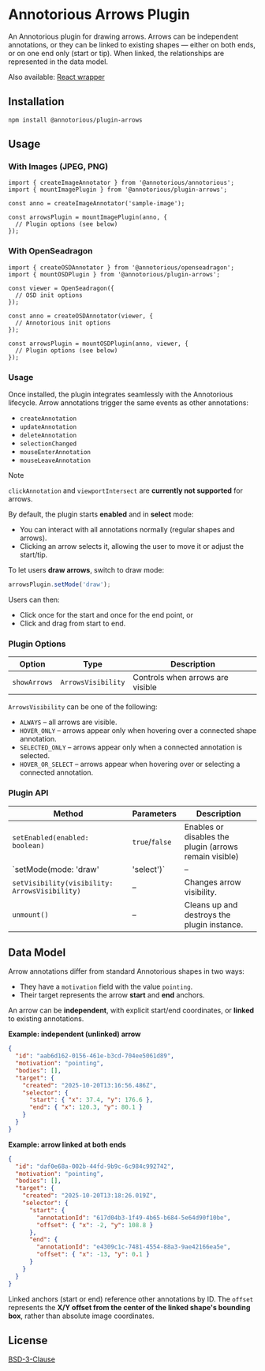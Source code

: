 # Annotorious Arrows Plugin

An Annotorious plugin for drawing arrows. Arrows can be independent annotations, or they can be linked to existing shapes — either on both ends, or on one end only (start or tip). When linked, the relationships are represented in the data model.

Also available: [React wrapper](packages/arrows-react)

## Installation

```
npm install @annotorious/plugin-arrows
```

## Usage

### With Images (JPEG, PNG)

```
import { createImageAnnotator } from '@annotorious/annotorious';
import { mountImagePlugin } from '@annotorious/plugin-arrows';

const anno = createImageAnnotator('sample-image');

const arrowsPlugin = mountImagePlugin(anno, {
  // Plugin options (see below)
});
```

### With OpenSeadragon

```
import { createOSDAnnotator } from '@annotorious/openseadragon';
import { mountOSDPlugin } from '@annotorious/plugin-arrows';

const viewer = OpenSeadragon({
  // OSD init options
});

const anno = createOSDAnnotator(viewer, {
  // Annotorious init options
});

const arrowsPlugin = mountOSDPlugin(anno, viewer, {
  // Plugin options (see below)
});
```

### Usage

Once installed, the plugin integrates seamlessly with the Annotorious lifecycle. Arrow annotations trigger the same events as other annotations:
  - `createAnnotation`
  - `updateAnnotation`
  - `deleteAnnotation`
  - `selectionChanged`
  - `mouseEnterAnnotation`
  - `mouseLeaveAnnotation`

> [!NOTE]
> `clickAnnotation` and `viewportIntersect` are **currently not supported** for arrows.

By default, the plugin starts **enabled** and in **select** mode:
- You can interact with all annotations normally (regular shapes and arrows).
- Clicking an arrow selects it, allowing the user to move it or adjust the start/tip.

To let users **draw arrows**, switch to draw mode:

```js
arrowsPlugin.setMode('draw');
```

Users can then:
- Click once for the start and once for the end point, or
- Click and drag from start to end. 

### Plugin Options

| Option | Type | Description |
|--------|------|-------------|
| `showArrows` | `ArrowsVisibility` | Controls when arrows are visible |

`ArrowsVisibility` can be one of the following: 
- `ALWAYS` – all arrows are visible.
- `HOVER_ONLY` – arrows appear only when hovering over a connected shape annotation.
- `SELECTED_ONLY` – arrows appear only when a connected annotation is selected.
- `HOVER_OR_SELECT` – arrows appear when hovering over or selecting a connected annotation.

### Plugin API

| Method | Parameters | Description |
|--------|-----------|-------------|
| `setEnabled(enabled: boolean)` | `true`/`false` | Enables or disables the plugin (arrows remain visible) |
| `setMode(mode: 'draw' | 'select')` | – | Switches between drawing and selection modes. |
| `setVisibility(visibility: ArrowsVisibility)` | –  | Changes arrow visibility. |
| `unmount()` | – | Cleans up and destroys the plugin instance. |

## Data Model

Arrow annotations differ from standard Annotorious shapes in two ways:
- They have a `motivation` field with the value `pointing`. 
- Their target represents the arrow **start** and **end** anchors.

An arrow can be **independent**, with explicit start/end coordinates, or **linked** to existing annotations.

**Example: independent (unlinked) arrow**

```json
{
  "id": "aab6d162-0156-461e-b3cd-704ee5061d89",
  "motivation": "pointing",
  "bodies": [],
  "target": {
    "created": "2025-10-20T13:16:56.486Z",
    "selector": {
      "start": { "x": 37.4, "y": 176.6 },
      "end": { "x": 120.3, "y": 80.1 }
    }
  }
}
```

**Example: arrow linked at both ends**

```json
{
  "id": "daf0e68a-002b-44fd-9b9c-6c984c992742",
  "motivation": "pointing",
  "bodies": [],
  "target": {
    "created": "2025-10-20T13:18:26.019Z",
    "selector": {
      "start": {
        "annotationId": "617d04b3-1f49-4b65-b684-5e64d90f10be",
        "offset": { "x": -2, "y": 108.8 }
      },
      "end": {
        "annotationId": "e4309c1c-7481-4554-88a3-9ae42166ea5e",
        "offset": { "x": -13, "y": 0.1 }
      }
    }
  }
}
```

Linked anchors (start or end) reference other annotations by ID. The `offset` represents the **X/Y offset from the center of the linked shape's bounding box**, rather than absolute image coordinates. 

## License

[BSD-3-Clause](LICENSE)